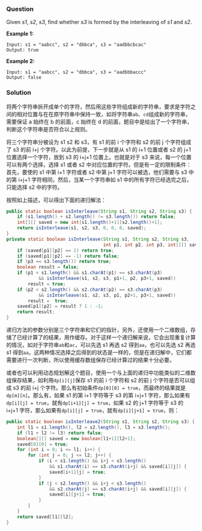 ### Question

Given *s1*, *s2*, *s3*, find whether *s3* is formed by the interleaving of *s1* and *s2*.

**Example 1:**

```
Input: s1 = "aabcc", s2 = "dbbca", s3 = "aadbbcbcac"
Output: true
```

**Example 2:**

```
Input: s1 = "aabcc", s2 = "dbbca", s3 = "aadbbbaccc"
Output: false
```

### Solution

将两个字符串拆开成单个的字符，然后用这些字符组成新的字符串，要求是字符之间的相对位置与在在原字符串中保持一致，如将字符串`ab`、`cd`组成新的字符串，需要保证 a 始终在 b 的前面，c 始终在 d 的前面，题目中是给出了一个字符串，判断这个字符串是否符合以上规则。

将三个字符串分被设为 s1 s2 和 s3，有 s1 的前 i 个字符和 s2 的前 j 个字符组成了 s3 的前 i+j 个字符。以此为前提，下一步就是从 s1 的 i+1 位置或者 s2 的 j+1 位置选择一个字符，放到 s3 的 i+j+1 位置上。也就是对于 s3 来说，每一个位置可以有两个选择，选择 s1 或者 s2 中对应位置的字符。但是有一定的限制条件：首先，要使的 s1 中第 i+1 字符或者 s2 中第 j+1 字符可以被选，他们需要与 s3 中的第 i+j+1 字符相同，然后，当某一个字符串如 s1 中的所有字符已经选完之后，只能选择 s2 中的字符。

按照如上描述，可以得出下面的递归解法：

```java
public static boolean isInterleave(String s1, String s2, String s3) {
    if (s1.length() + s2.length() != s3.length()) return false;
    int[][] saved = new int[s1.length()+1][s2.length()+1];
    return isInterleave(s1, s2, s3, 0, 0, 0, saved);
}
private static boolean isInterleave(String s1, String s2, String s3,
                                    int p1, int p2, int p3, int[][] saved) {
    if (saved[p1][p2] == 1) return true;
    if (saved[p1][p2] == -1) return false;
    if (p3 == s3.length()) return true;
    boolean result = false;
    if (p1 < s1.length() && s1.charAt(p1) == s3.charAt(p3)
            && isInterleave(s1, s2, s3, p1+1, p2, p3+1, saved))
        result = true;
    if (p2 < s2.length() && s2.charAt(p2) == s3.charAt(p3)
            && isInterleave(s1, s2, s3, p1, p2+1, p3+1, saved))
        result =  true;
    saved[p1][p2] = result ? 1 : -1;
    return result;
}
```

递归方法的参数分别是三个字符串和它们的指针，另外，还使用一个二维数组，存储了已经计算了的结果，用作缓存。对于这样一个递归解来说，它会出现重复计算的情况，如对于字符串`ab`和`ac`，可以先选 s1 再选 s2 得到`aa`，也可以先选 s2 再选 s1 得到`aa`，这两种情况选择之后得到的状态是一样的，但是在递归解中，它们都需要进行一次判断，所以使用缓存数组保存已经计算过的结果十分必要。

或者也可以利用动态规划解这个题目，使用一个与上面的递归中功能类似的二维数组保存结果，如利用`dp[i][j]`保存 s1 的前 i 个字符和 s2 的前 j 个字符是否可以组成 s3 的前 i+j 个字符。那么有初始条件`dp[0][0] = true`，而最终的结果就是`dp[m][n]`。那么有，如果 s1 的第 i+1 字符等于 s3 的第 i+j+1 字符，那么如果有`dp[i][j] = true`，就有`dp[i+1][j] = true`，如果 s2 的 j+1 字符等于 s3 的 i+j+1 字符，那么如果有`dp[i][j] = true`，就有`dp[i][j+1] = true`，则：

```java
public static boolean isInterleave2(String s1, String s2, String s3) {
    int l1 = s1.length(), l2 = s2.length(), l3 = s3.length();
    if (l1 + l2 != l3) return false;
    boolean[][] saved = new boolean[l1+1][l2+1];
    saved[0][0] = true;
    for (int i = 0; i <= l1; i++) {
        for (int j = 0; j <= l2; j++) {
            if (i < s1.length() && i+j < s3.length()
                && s1.charAt(i) == s3.charAt(i+j) && saved[i][j]) {
                saved[i+1][j] = true;
            }
            if (j < s2.length() && i+j < s3.length() 
                && s2.charAt(j) == s3.charAt(i+j) && saved[i][j]) {
                saved[i][j+1] = true;
            }
        }
    }
    return saved[l1][l2];
}
```

